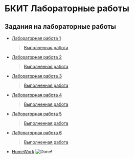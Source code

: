 ﻿# БКИТ Лабораторные работы


## Задания на лабораторные работы
+ [Лабораторная работа 1](http://courseware.bmstu.ru/moodle/mod/assign/view.php?id=566)
     > [Выполненная работа](https://github.com/Enjoy4e/BKIT/tree/master/Laboratories/Lab1)
+ [Лабораторная работа 2](http://courseware.bmstu.ru/moodle/mod/assign/view.php?id=565)
     > [Выполненная работа](https://github.com/Enjoy4e/BKIT/tree/master/Laboratories/Lab2)
+ [Лабораторная работа 3](http://courseware.bmstu.ru/moodle/mod/assign/view.php?id=570)
   > [Выполненная работа](https://github.com/Enjoy4e/BKIT/tree/master/Laboratories/Lab2)
+ [Лабораторная работа 4](http://courseware.bmstu.ru/moodle/mod/assign/view.php?id=574)
   > [Выполненная работа](https://github.com/Enjoy4e/BKIT/tree/master/Laboratories/Lab3)
+ [Лабораторная работа 5](http://courseware.bmstu.ru/moodle/mod/assign/view.php?id=576)
   > [Выполненная работа](https://github.com/Enjoy4e/BKIT/tree/master/Laboratories/Lab5)
+ [Лабораторная работа 6](http://courseware.bmstu.ru/moodle/mod/assign/view.php?id=577)
   > [Выполненная работа](https://github.com/Enjoy4e/BKIT/tree/master/Laboratories/Lab5)
+ [HomeWork](http://courseware.bmstu.ru/moodle/mod/assign/view.php?id=554)
![Done!](https://www.emojirequest.com/images/SalutingEmoji.jpg)



